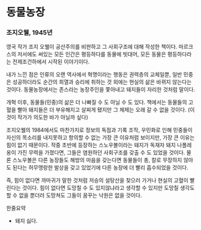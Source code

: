 # 동물농장
### 조지오웰, 1945년
영국 작가 조지 오웰이 공산주의를 비판하고 그 사회구조에 대해 작성한 책이다.
마르크스의 저서에도 써있는 모든 인간은 평등하다를 동물에 빗대어,
모든 동물은 평등하다라는 전제조건하에서 시작된 이야기이다.

내가 느낀 점은 인류의 오랜 역사에서 혁명이라는 행동은
권력층의 교체일뿐, 일반 민중은 성공하더라도 순간의 희열과 승리에
취하는 것 외에는 현실의 삶은 바뀌지 않는다는 것이다. 
동물농장에서는 존스라는 농장주인을 쫓아내고 돼지들이 자리한 것처럼 말이다.

개혁 이후, 동물들(민중)의 삶은 더 나빠질 수 도 아닐 수 도 있다.
책에서는 동물들의 고혈을 빨아 돼지들은 더 부유해지고 살찌게 됐지만
그 체제는 오래 갈 수 없을 것이다. (이것이 작가가 의도한 바가 아닐까 싶다)

조지오웰의 1984에서도 마찬가지로 정보의 독점과 기록 조작, 우민화로 인해
민중들이 자신의 목소리를 내지못하고 항의할 수 없는 가장 큰 이유처럼 보이지만,
가장 큰 이유는 힘이 없기 때문이다. 작중 초반에 등장하는 스노우볼이라는 
돼지가 독재자 돼지 나폴레옹이 가진 무력을 가졌다면, 그들은 염원하던
사회구조를 갖출 수 도 있었을 것이다. 물론 스노우볼은 다른 농장들도
해방의 마음을 갖는다면 동물들이 총, 칼로 무장하지 않아도 된다는
허무맹랑한 발상을 갖고 있었기에 다른 농장에 더 빨리 흡수되었을 것이다.

즉, 힘이 없다면 까마귀가 말한 것처럼 저승의 설탕산을 찾으러 가거나
현실의 고혈이 빨린다는 것이다. 
힘이 없다면 도망칠 수 도 있지않냐라고 생각할 수 있지만
도망칠 생각도 할 수 없을 뿐더러 도망쳐도 그들이 꿈꾸는 낙원은 없을 것이다.

한줄요약
* 돼지 싫다.
